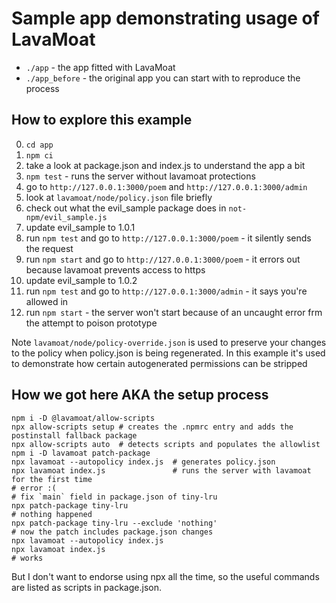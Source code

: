 # Sample app demonstrating usage of LavaMoat

- `./app` - the app fitted with LavaMoat
- `./app_before` - the original app you can start with to reproduce the process

## How to explore this example

0. `cd app`
1. `npm ci`
2. take a look at package.json and index.js to understand the app a bit
3. `npm test` - runs the server without lavamoat protections
4. go to `http://127.0.0.1:3000/poem` and `http://127.0.0.1:3000/admin`
5. look at `lavamoat/node/policy.json` file briefly
6. check out what the evil_sample package does in `not-npm/evil_sample.js`
7. update evil_sample to 1.0.1
8. run `npm test` and go to `http://127.0.0.1:3000/poem` - it silently sends the request
9. run `npm start` and go to `http://127.0.0.1:3000/poem` - it errors out because lavamoat prevents access to https
10. update evil_sample to 1.0.2 
11. run `npm test` and go to `http://127.0.0.1:3000/admin` - it says you're allowed in
12. run `npm start` - the server won't start because of an uncaught error frm the attempt to poison prototype

Note `lavamoat/node/policy-override.json` is used to preserve your changes to the policy when policy.json is being regenerated.
In this example it's used to demonstrate how certain autogenerated permissions can be stripped


## How we got here AKA the setup process

```
npm i -D @lavamoat/allow-scripts
npx allow-scripts setup # creates the .npmrc entry and adds the postinstall fallback package
npx allow-scripts auto  # detects scripts and populates the allowlist
npm i -D lavamoat patch-package
npx lavamoat --autopolicy index.js  # generates policy.json
npx lavamoat index.js               # runs the server with lavamoat for the first time
# error :(
# fix `main` field in package.json of tiny-lru
npx patch-package tiny-lru
# nothing happened
npx patch-package tiny-lru --exclude 'nothing'
# now the patch includes package.json changes
npx lavamoat --autopolicy index.js
npx lavamoat index.js  
# works
```

But I don't want to endorse using npx all the time, so the useful commands are listed as scripts in package.json.